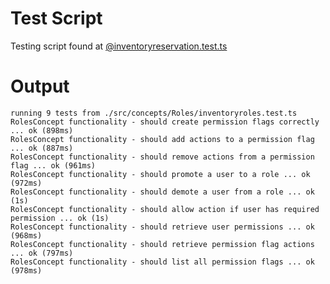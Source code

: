 # Test Script
Testing script found at [@inventoryreservation.test.ts](src/concepts/Reservation/inventoryreservation.test.ts)

# Output
```
running 9 tests from ./src/concepts/Roles/inventoryroles.test.ts
RolesConcept functionality - should create permission flags correctly ... ok (898ms)
RolesConcept functionality - should add actions to a permission flag ... ok (887ms)
RolesConcept functionality - should remove actions from a permission flag ... ok (961ms)
RolesConcept functionality - should promote a user to a role ... ok (972ms)
RolesConcept functionality - should demote a user from a role ... ok (1s)
RolesConcept functionality - should allow action if user has required permission ... ok (1s)
RolesConcept functionality - should retrieve user permissions ... ok (968ms)
RolesConcept functionality - should retrieve permission flag actions ... ok (797ms)
RolesConcept functionality - should list all permission flags ... ok (978ms)
```